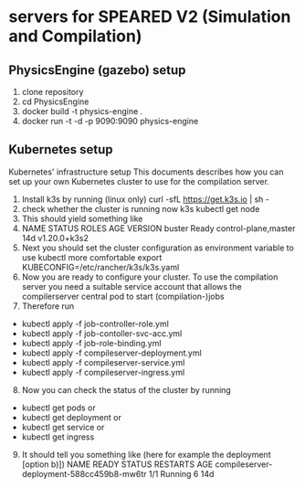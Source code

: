 # servers for SPEARED V2 (Simulation and Compilation)
## PhysicsEngine (gazebo) setup
1. clone repository 
2. cd PhysicsEngine
3. docker build -t physics-engine .
4. docker run -t -d -p 9090:9090 physics-engine

## Kubernetes setup
Kubernetes' infrastructure setup
This documents describes how you can set up your own Kubernetes cluster to use for the compilation server.
1.	Install k3s by running (linux only)
curl -sfL https://get.k3s.io | sh -
2.	check whether the cluster is running now
k3s kubectl get node
3.	This should yield something like 
4.	NAME     STATUS   ROLES                  AGE   VERSION
buster   Ready    control-plane,master   14d   v1.20.0+k3s2
5.	Next you should set the cluster configuration as environment variable to use kubectl more comfortable
export KUBECONFIG=/etc/rancher/k3s/k3s.yaml
6.	Now you are ready to configure your cluster. To use the compilation server you need a suitable service account that allows the compilerserver central pod to start (compilation-)jobs
7.	Therefore run
- kubectl apply -f job-controller-role.yml
- kubectl apply -f job-contoller-svc-acc.yml
- kubectl apply -f job-role-binding.yml
- kubectl apply -f compileserver-deployment.yml
- kubectl apply -f compileserver-service.yml
- kubectl apply -f compileserver-ingress.yml
8.	Now you can check the status of the cluster by running
 -	kubectl get pods
or
 -	kubectl get deployment
or
 -	kubectl get service
or
 -	kubectl get ingress
9.	It should tell you something like (here for example the deployment [option b)])
NAME                                         READY   STATUS    RESTARTS   AGE
compileserver-deployment-588cc459b8-mw6tr    1/1     Running   6          14d
